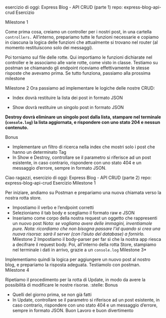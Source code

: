 esercizio di oggi: Express Blog - API CRUD (parte 1)
repo: express-blog-api-crud
Esercizio

Milestone 1

Come prima cosa, creiamo un controller per i nostri post, in una cartella `controllers.`
All’interno, prepariamo tutte le funzioni necessarie e copiamo in ciascuna la logica delle funzioni che attualmente si trovano nel router (al momento restituiscono solo dei messaggi).

Poi torniamo sul file delle rotte. Qui importiamo le funzioni dichiarate nel controller e le associamo alle varie rotte, come visto in classe.
Testiamo su postman se chiamando gli endpoint riceviamo effettivamente le stesse risposte che avevamo prima.
Se tutto funziona, passiamo alla prossima milestone 


Milestone 2
Ora passiamo ad implementare le logiche delle nostre CRUD:
- Index dovrà restituire la lista dei post in formato JSON

- Show dovrà restituire un singolo post in formato JSON

__Destroy dovrà eliminare un singolo post dalla lista, stampare nel terminale (`console.log`) la lista aggiornata, e rispondere con uno stato 204 e nessun contenuto.__


Bonus
- Implementare un filtro di ricerca nella index che mostri solo i post che hanno un determinato Tag
- In Show e Destroy, controllare se il parametro si riferisce ad un post esistente, in caso contrario, rispondere con uno stato 404 e un messaggio d’errore, sempre in formato JSON.


Ciao ragazzi,
esercizio di oggi: Express Blog - API CRUD (parte 2)
repo: express-blog-api-crud
Esercizio
Milestone 1

Per iniziare, andiamo su Postman e prepariamo una nuova chiamata verso la nostra rotta store.
- Impostiamo il verbo e l’endpoint corretti
- Selezioniamo il tab body e scegliamo il formato raw e JSON
- Inseriamo come corpo della nostra request un oggetto che rappresenti un nuovo post
*Nota: se vogliamo avere delle immagini, inventiamole pure.*
*Nota: ricordiamo che non bisogna passare l’id quando si crea una nuova risorsa: sarà il server (con l’aiuto del database) a fornirlo.*
Milestone 2
Impostiamo il body-parser per far sì che la nostra app riesca a decifrare il request body.
Poi, all’interno della rotta Store, stampiamo nel terminale i dati in arrivo, grazie a un `console.log`
Milestone 3*

Implementiamo quindi la logica per aggiungere un nuovo post al nostro blog, e prepariamo la risposta adeguata.
Testiamolo con postman.
Milestone 4

Ripetiamo il procedimento per la rotta di Update, in modo da avere la possibilità di modificare le nostre risorse.
:stelle: Bonus
- Quelli del giorno prima, se non già fatti
- In Update, controllare se il parametro si riferisce ad un post esistente, in caso contrario, rispondere con uno stato 404 e un messaggio d’errore, sempre in formato JSON.
Buon Lavoro e buon divertimento
